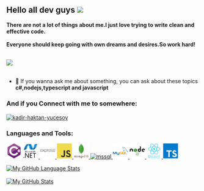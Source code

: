 ## Hello all dev guys <img src="https://raw.githubusercontent.com/MartinHeinz/MartinHeinz/master/wave.gif" width="30px">

<strong>There are not a lot of things about me.I just love trying to write clean and effective code.</strong>
<br></br>
<strong>Everyone should keep going with own dreams and desires.So work hard!</strong>
<br></br>


![](https://media.giphy.com/media/MBNgMB6miNesE/giphy.gif)
##

- 💬 If you wanna ask me about something, you can ask about these topics **c#,nodejs,typescript and javascript**
<h3 align="left">And if you Connect with me to somewhere:</h3>
<p align="left">
<a href="https://linkedin.com/in/kadir-haktan-yucesoy" target="blank"><img align="center" src="https://cdn.jsdelivr.net/npm/simple-icons@3.0.1/icons/linkedin.svg" alt="kadir-haktan-yucesoy" height="30" width="40" /></a>
</p>

<h3 align="left">Languages and Tools:</h3>
<p align="left"><img src="https://raw.githubusercontent.com/devicons/devicon/master/icons/csharp/csharp-original.svg" alt="csharp" width="40" height="40"/> </a> <a href="https://dotnet.microsoft.com/" target="_blank"> <img src="https://raw.githubusercontent.com/devicons/devicon/master/icons/dot-net/dot-net-original-wordmark.svg" alt="dotnet" width="40" height="40"/> </a> <a href="https://expressjs.com" target="_blank"> <img src="https://raw.githubusercontent.com/devicons/devicon/master/icons/express/express-original-wordmark.svg" alt="express" width="40" height="40"/> </a> <a href="https://developer.mozilla.org/en-US/docs/Web/JavaScript" target="_blank"> <img src="https://raw.githubusercontent.com/devicons/devicon/master/icons/javascript/javascript-original.svg" alt="javascript" width="40" height="40"/> </a> <a href="https://www.mongodb.com/" target="_blank"> <img src="https://raw.githubusercontent.com/devicons/devicon/master/icons/mongodb/mongodb-original-wordmark.svg" alt="mongodb" width="40" height="40"/> </a> <a href="https://www.microsoft.com/en-us/sql-server" target="_blank"> <img src="https://cdn.worldvectorlogo.com/logos/microsoft-sql-server.svg" alt="mssql" width="40" height="40"/> </a> <a href="https://www.mysql.com/" target="_blank"> <img src="https://raw.githubusercontent.com/devicons/devicon/master/icons/mysql/mysql-original-wordmark.svg" alt="mysql" width="40" height="40"/> </a> <a href="https://nodejs.org" target="_blank"> <img src="https://raw.githubusercontent.com/devicons/devicon/master/icons/nodejs/nodejs-original-wordmark.svg" alt="nodejs" width="40" height="40"/> </a> <a href="https://reactjs.org/" target="_blank"> <img src="https://raw.githubusercontent.com/devicons/devicon/master/icons/react/react-original-wordmark.svg" alt="react" width="40" height="40"/> </a> <a href="https://www.typescriptlang.org/" target="_blank"> <img src="https://raw.githubusercontent.com/devicons/devicon/master/icons/typescript/typescript-original.svg" alt="typescript" width="40" height="40"/> </a> </p>

[![My GitHub Language Stats](https://github-readme-stats.vercel.app/api/top-langs/?username=KadirHaktan&langs_count=5&theme=tokyonight)]()
<br></br>
[![My GitHub Stats](https://github-readme-stats.vercel.app/api/?username=KadirHaktan&count_private=true&theme=tokyonight&showicons=true)]()
